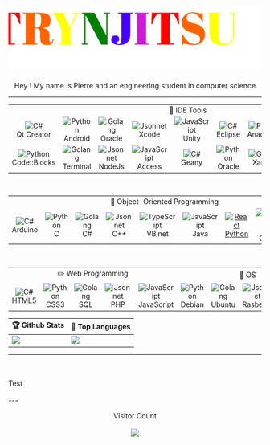 <h1 align="center">
  <img src="https://github.com/Pierre-Portfolio/Pierre-Portfolio/blob/main/picture/name2.svg" alt="Marton Lederer" />
</h1>
<p align="center">Hey ! My name is Pierre and an engineering student in computer science</p>

---

<table>
   <tr>
   <td colspan="9" align="center">
        💼 IDE Tools
    </td>
  </tr>
  <tr>
    <td align="center" width="96">
        <img src="http://pierre-petillion.fr/photos/competence/Qt_Creator.png" width="48" height="48" alt="C#" />
      <br>Qt Creator
    </td>
    <td align="center" width="96">
        <img src="http://pierre-petillion.fr/photos/competence/android_studio.png" width="48" height="48" alt="Python" />
      <br>Android
    </td>
    <td align="center" width="96">
        <img src="http://pierre-petillion.fr/photos/competence/Oracle.png" width="48" height="48" alt="Golang" /> 
      <br>Oracle
    </td>
    <td align="center" width="96">   
        <img src="http://pierre-petillion.fr/photos/competence/Xcode.png" width="48" height="48" alt="Jsonnet" />    
      <br>Xcode
    </td> 
    <td align="center" width="96">     
        <img src="http://pierre-petillion.fr/photos/competence/Unity.png" width="48" height="48" alt="JavaScript" />     
      <br>Unity
    </td>
    <td align="center" width="96">    
        <img src="http://pierre-petillion.fr/photos/competence/Eclipse.png" width="48" height="48" alt="C#" />     
      <br>Eclipse
    </td>
    <td align="center" width="96">    
        <img src="http://pierre-petillion.fr/photos/competence/anaconda.png" width="48" height="48" alt="Python" />      
      <br>Anaconda
    </td>
    <td align="center" width="96">     
        <img src="http://pierre-petillion.fr/photos/competence/Visual_Studio.png" width="48" height="48" alt="Golang" />    
      <br>Visual
    </td>
    <td align="center" width="96">    
        <img src="http://pierre-petillion.fr/photos/competence/R_Studio.png" width="48" height="48" alt="JavaScript" />   
      <br>R Studio
    </td>
  </tr>
  <tr>
    <td align="center" width="96">     
        <img src="http://pierre-petillion.fr/photos/competence/CodeBlock.png" width="48" height="48" alt="Python" />   
      <br>Code::Blocks
    </td>
    <td align="center" width="96">    
        <img src="http://pierre-petillion.fr/photos/competence/Terminale.png" width="48" height="48" alt="Golang" />    
      <br>Terminal
    </td>
    <td align="center" width="96">  
        <img src="http://pierre-petillion.fr/photos/competence/NodeJs.png" width="48" height="48" alt="Jsonnet" />  
      <br>NodeJs
    </td> 
    <td align="center" width="96">    
        <img src="http://pierre-petillion.fr/photos/competence/Access.png" width="48" height="48" alt="JavaScript" />     
      <br>Access
    </td>
    <td align="center" width="96">   
        <img src="http://pierre-petillion.fr/photos/competence/Geany.png" width="48" height="48" alt="C#" />    
      <br>Geany
    </td>
    <td align="center" width="96">    
        <img src="http://pierre-petillion.fr/photos/competence/VirtualBox.png" width="48" height="48" alt="Python" />   
      <br>Oracle
    </td>
    <td align="center" width="96">
        <img src="http://pierre-petillion.fr/photos/competence/Xampp.png" width="48" height="48" alt="Golang" />  
      <br>Xampp
    </td>
    <td align="center" width="96">   
        <img src="http://pierre-petillion.fr/photos/competence/Marionnet.png" width="48" height="48" alt="Jsonnet" />   
      <br>Marionnet
    </td> 
    <td align="center" width="96"> 
        <img src="http://pierre-petillion.fr/photos/competence/mysql.png" width="48" height="48" alt="JavaScript" /> 
      <br>MySql
    </td>
  </tr>
</table>
<br>
<table>
  <tr>
   <td colspan="9" align="center"> 
        🔨 Object-Oriented Programming   
    </td>
  </tr>
  <tr>
    <td align="center" width="96"> 
        <img src="http://pierre-petillion.fr/photos/competence/arduino.png" width="48" height="48" alt="C#" />
      <br>Arduino
    </td>
    <td align="center" width="96">  
        <img src="http://pierre-petillion.fr/photos/competence/c.png" width="48" height="48" alt="Python" />
      <br>C
    </td>
    <td align="center" width="96"> 
        <img src="http://pierre-petillion.fr/photos/competence/csharps.png" width="48" height="48" alt="Golang" />
      <br>C#
    </td>
    <td align="center" width="96">
        <img src="http://pierre-petillion.fr/photos/competence/c++.png" width="48" height="48" alt="Jsonnet" />
      <br>C++
    </td>
    <td align="center" width="96">
        <img src="https://icon-library.com/images/visual-basic-net-icon/visual-basic-net-icon-8.jpg" width="48" height="48" alt="TypeScript" />
      <br>VB.net
    </td>
    <td align="center" width="96">
        <img src="http://pierre-petillion.fr/photos/competence/Java.png" width="48" height="48" alt="JavaScript" />
      <br>Java
    </td>
    <td align="center" width="96">
      <a href="#macropower-tech" >
        <img src="http://pierre-petillion.fr/photos/competence/python.png" width="48" height="48" alt="React" />
      <br>Python
    </td>
    <td align="center" width="96">
        <img src="http://pierre-petillion.fr/photos/competence/qt.png" width="48" height="48" alt="Bootstrap" />
      <br>Qt Creator
    </td>
    <td align="center" width="96">
        <img src="http://pierre-petillion.fr/photos/competence/Switch.png" width="48" height="48" alt="Sass" />
      <br>Switch
    </td>
  </tr>
</table>
<br>
<table>
   <tr>
   <td colspan="5" align="center">
        ✏️ Web Programming
    </td>
    <td colspan="4" align="center">
       🌱 OS
    </td>
  </tr>
  <tr>
    <td align="center" width="96">
        <img src="http://pierre-petillion.fr/photos/competence/web.png" width="48" height="48" alt="C#" />
      <br>HTML5
    </td>
    <td align="center" width="96">
        <img src="http://pierre-petillion.fr/photos/competence/css.png" width="48" height="48" alt="Python" />
      <br>CSS3
    </td>
    <td align="center" width="96">
        <img src="http://pierre-petillion.fr/photos/competence/sql.png" width="48" height="48" alt="Golang" />
      <br>SQL
    </td>
    <td align="center" width="96">
        <img src="http://pierre-petillion.fr/photos/competence/PHP.jpg" width="48" height="48" alt="Jsonnet" />
      <br>PHP
    </td> 
    <td align="center" width="96"> 
        <img src="http://pierre-petillion.fr/photos/competence/js.png" width="48" height="48" alt="JavaScript" />
      <br>JavaScript
    </td>
    <td align="center" width="96">
        <img src="http://pierre-petillion.fr/photos/competence/debian.png" width="48" height="48" alt="Python" />
      <br>Debian
    </td>
    <td align="center" width="96">
        <img src="http://pierre-petillion.fr/photos/competence/Ubuntu.png" width="48" height="48" alt="Golang" />
      <br>Ubuntu
    </td>
    <td align="center" width="96">
        <img src="http://pierre-petillion.fr/photos/competence/Rasberry.png" width="48" height="48" alt="Jsonnet" />
      <br>Rasberry
    </td> 
    <td align="center" width="96">
        <img src="http://pierre-petillion.fr/photos/competence/android.png" width="48" height="48" alt="JavaScript" />
      <br>Android
    </td>
  </tr>
</table>



| 🏆 Github Stats | 🏅 Top Languages |
| --- | --- |
| <img height="137.3px" src="https://github-readme-stats.vercel.app/api?username=Pierre-Portfolio&hide_title=true&hide_border=true&show_icons=true&include_all_commits=true&count_private=true&line_height=21&text_color=000&icon_color=000&bg_color=0,ea6161,ffc64d,fffc4d,52fa5a&theme=graywhite" />| <img height="137.3px" src="https://github-readme-stats.vercel.app/api/top-langs/?username=Pierre-Portfolio&hide=html&hide_title=true&hide_border=true&layout=compact&langs_count=7&exclude_repo=comp426&text_color=000&icon_color=fff&bg_color=0,52fa5a,4dfcff,c64dff&theme=graywhite" /> |

<!--
![trophy](https://github-profile-trophy.vercel.app/?username=Pierre-Portfolio&row=1&margin-w=40&theme=onedark)
-->

---
<br>
<br>
Test
<br>
<br>
---


<p align="center"> 
  Visitor Count
  <br>
  <br>
  <img src="https://profile-counter.glitch.me/Pierre-Portfolio/count.svg" />
</p>